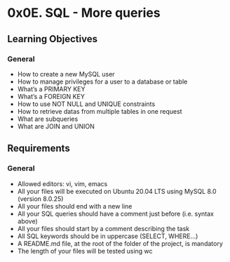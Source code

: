 # 0x0E. SQL - More queries

## Learning Objectives

### General

- How to create a new MySQL user 
- How to manage privileges for a user to a database or table 
- What’s a PRIMARY KEY 
- What’s a FOREIGN KEY 
- How to use NOT NULL and UNIQUE constraints 
- How to retrieve datas from multiple tables in one request 
- What are subqueries 
- What are JOIN and UNION 

## Requirements

### General

- Allowed editors: vi, vim, emacs 
- All your files will be executed on Ubuntu 20.04 LTS using MySQL 8.0 (version 8.0.25) 
- All your files should end with a new line 
- All your SQL queries should have a comment just before (i.e. syntax above) 
- All your files should start by a comment describing the task 
- All SQL keywords should be in uppercase (SELECT, WHERE…) 
- A README.md file, at the root of the folder of the project, is mandatory 
- The length of your files will be tested using wc 
